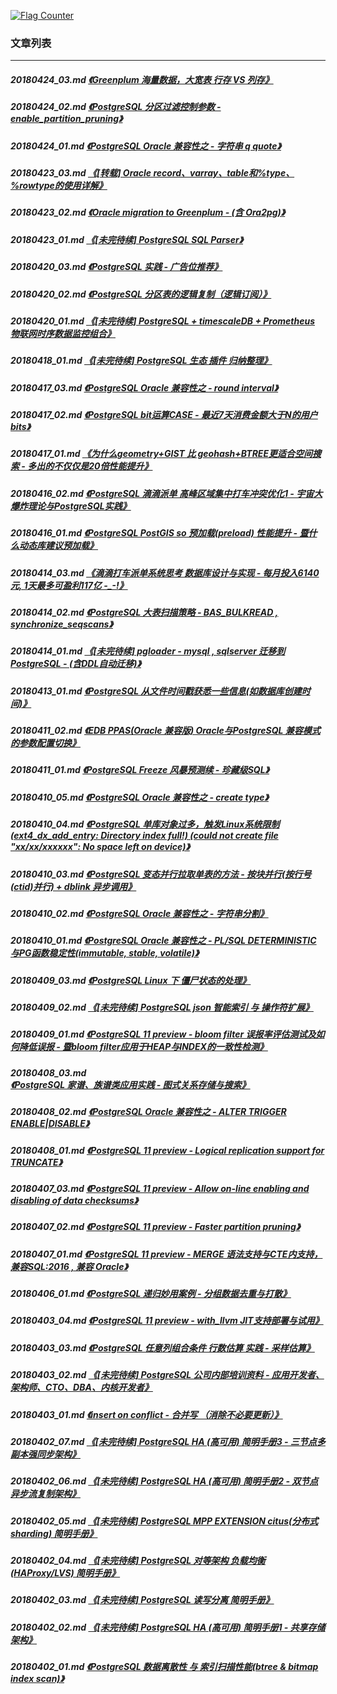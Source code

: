 <a rel="nofollow" href="http://info.flagcounter.com/h9V1"  ><img src="http://s03.flagcounter.com/count/h9V1/bg_FFFFFF/txt_000000/border_CCCCCC/columns_2/maxflags_12/viewers_0/labels_0/pageviews_0/flags_0/"  alt="Flag Counter"  border="0"  ></a>  
  
### 文章列表  
----  
##### 20180424_03.md   [《Greenplum 海量数据，大宽表 行存 VS 列存》](20180424_03.md)  
##### 20180424_02.md   [《PostgreSQL 分区过滤控制参数 - enable_partition_pruning》](20180424_02.md)  
##### 20180424_01.md   [《PostgreSQL Oracle 兼容性之 - 字符串 q quote》](20180424_01.md)  
##### 20180423_03.md   [《[转载] Oracle record、varray、table和%type、%rowtype的使用详解》](20180423_03.md)  
##### 20180423_02.md   [《Oracle migration to Greenplum - (含 Ora2pg)》](20180423_02.md)  
##### 20180423_01.md   [《[未完待续] PostgreSQL SQL Parser》](20180423_01.md)  
##### 20180420_03.md   [《PostgreSQL 实践 - 广告位推荐》](20180420_03.md)  
##### 20180420_02.md   [《PostgreSQL 分区表的逻辑复制（逻辑订阅）》](20180420_02.md)  
##### 20180420_01.md   [《[未完待续] PostgreSQL + timescaleDB + Prometheus 物联网时序数据监控组合》](20180420_01.md)  
##### 20180418_01.md   [《[未完待续] PostgreSQL 生态 插件 归纳整理》](20180418_01.md)  
##### 20180417_03.md   [《PostgreSQL Oracle 兼容性之 - round interval》](20180417_03.md)  
##### 20180417_02.md   [《PostgreSQL bit运算CASE - 最近7天消费金额大于N的用户bits》](20180417_02.md)  
##### 20180417_01.md   [《为什么geometry+GIST 比 geohash+BTREE更适合空间搜索 - 多出的不仅仅是20倍性能提升》](20180417_01.md)  
##### 20180416_02.md   [《PostgreSQL 滴滴派单 高峰区域集中打车冲突优化1 - 宇宙大爆炸理论与PostgreSQL实践》](20180416_02.md)  
##### 20180416_01.md   [《PostgreSQL PostGIS so 预加载(preload) 性能提升 - 暨什么动态库建议预加载》](20180416_01.md)  
##### 20180414_03.md   [《滴滴打车派单系统思考 数据库设计与实现 - 每月投入6140元, 1天最多可盈利117亿  -_-!》](20180414_03.md)  
##### 20180414_02.md   [《PostgreSQL 大表扫描策略 - BAS_BULKREAD , synchronize_seqscans》](20180414_02.md)  
##### 20180414_01.md   [《[未完待续] pgloader - mysql , sqlserver 迁移到 PostgreSQL - (含DDL自动迁移)》](20180414_01.md)  
##### 20180413_01.md   [《PostgreSQL 从文件时间戳获悉一些信息(如数据库创建时间)》](20180413_01.md)  
##### 20180411_02.md   [《EDB PPAS(Oracle 兼容版) Oracle与PostgreSQL 兼容模式的参数配置切换》](20180411_02.md)  
##### 20180411_01.md   [《PostgreSQL Freeze 风暴预测续 - 珍藏级SQL》](20180411_01.md)  
##### 20180410_05.md   [《PostgreSQL Oracle 兼容性之 - create type》](20180410_05.md)  
##### 20180410_04.md   [《PostgreSQL 单库对象过多，触发Linux系统限制 (ext4_dx_add_entry: Directory index full!) (could not create file "xx/xx/xxxxxx": No space left on device)》](20180410_04.md)  
##### 20180410_03.md   [《PostgreSQL 变态并行拉取单表的方法 - 按块并行(按行号(ctid)并行) + dblink 异步调用》](20180410_03.md)  
##### 20180410_02.md   [《PostgreSQL Oracle 兼容性之 - 字符串分割》](20180410_02.md)  
##### 20180410_01.md   [《PostgreSQL Oracle 兼容性之 - PL/SQL DETERMINISTIC 与PG函数稳定性(immutable, stable, volatile)》](20180410_01.md)  
##### 20180409_03.md   [《PostgreSQL Linux 下 僵尸<defunct>状态的处理》](20180409_03.md)  
##### 20180409_02.md   [《[未完待续] PostgreSQL json 智能索引 与 操作符扩展》](20180409_02.md)  
##### 20180409_01.md   [《PostgreSQL 11 preview - bloom filter 误报率评估测试及如何降低误报 - 暨bloom filter应用于HEAP与INDEX的一致性检测》](20180409_01.md)  
##### 20180408_03.md   [《PostgreSQL 家谱、族谱类应用实践 - 图式关系存储与搜索》](20180408_03.md)  
##### 20180408_02.md   [《PostgreSQL Oracle 兼容性之 - ALTER TRIGGER ENABLE|DISABLE》](20180408_02.md)  
##### 20180408_01.md   [《PostgreSQL 11 preview - Logical replication support for TRUNCATE》](20180408_01.md)  
##### 20180407_03.md   [《PostgreSQL 11 preview - Allow on-line enabling and disabling of data checksums》](20180407_03.md)  
##### 20180407_02.md   [《PostgreSQL 11 preview - Faster partition pruning》](20180407_02.md)  
##### 20180407_01.md   [《PostgreSQL 11 preview - MERGE 语法支持与CTE内支持，兼容SQL:2016 , 兼容 Oracle》](20180407_01.md)  
##### 20180406_01.md   [《PostgreSQL 递归妙用案例 - 分组数据去重与打散》](20180406_01.md)  
##### 20180403_04.md   [《PostgreSQL 11 preview - with_llvm JIT支持部署与试用》](20180403_04.md)  
##### 20180403_03.md   [《PostgreSQL 任意列组合条件 行数估算 实践 - 采样估算》](20180403_03.md)  
##### 20180403_02.md   [《[未完待续] PostgreSQL 公司内部培训资料 - 应用开发者、架构师、CTO、DBA、内核开发者》](20180403_02.md)  
##### 20180403_01.md   [《insert on conflict - 合并写 （消除不必要更新）》](20180403_01.md)  
##### 20180402_07.md   [《[未完待续] PostgreSQL HA (高可用) 简明手册3 - 三节点多副本强同步架构》](20180402_07.md)  
##### 20180402_06.md   [《[未完待续] PostgreSQL HA (高可用) 简明手册2 - 双节点异步流复制架构》](20180402_06.md)  
##### 20180402_05.md   [《[未完待续] PostgreSQL MPP EXTENSION citus(分布式 sharding) 简明手册》](20180402_05.md)  
##### 20180402_04.md   [《[未完待续] PostgreSQL 对等架构 负载均衡(HAProxy/LVS) 简明手册》](20180402_04.md)  
##### 20180402_03.md   [《[未完待续] PostgreSQL 读写分离 简明手册》](20180402_03.md)  
##### 20180402_02.md   [《[未完待续] PostgreSQL HA (高可用) 简明手册1 - 共享存储架构》](20180402_02.md)  
##### 20180402_01.md   [《PostgreSQL 数据离散性 与 索引扫描性能(btree & bitmap index scan)》](20180402_01.md)  
